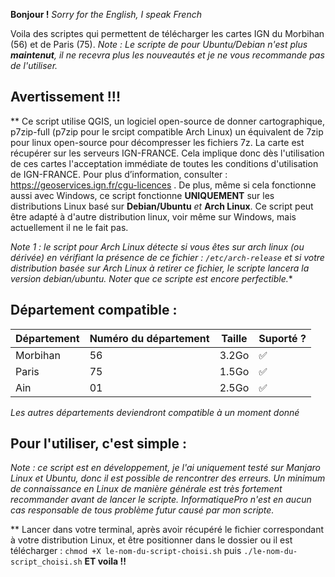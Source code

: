**Bonjour !**
*Sorry for the English, I speak French*

Voila des scriptes qui permettent de télécharger les cartes IGN du Morbihan (56) et de Paris (75).
*Note : Le scripte de pour Ubuntu/Debian n'est plus **maintenut**, il ne recevra plus les nouveautés et je ne vous recommande pas de l'utiliser.*

## Avertissement !!!

**
Ce script utilise QGIS, un logiciel open-source de donner cartographique, p7zip-full (p7zip pour le srcipt compatible Arch Linux) un équivalent de 7zip pour linux open-source pour décompresser les fichiers 7z. La carte est récupérer sur les serveurs IGN-FRANCE. Cela implique donc dès l'utilisation de ces cartes l'acceptation immédiate de toutes les conditions d'utilisation de IGN-FRANCE. Pour plus d’information, consulter : https://geoservices.ign.fr/cgu-licences .
De plus, même si cela fonctionne aussi avec Windows, ce script fonctionne **UNIQUEMENT** sur les distributions Linux basé sur **Debian/Ubuntu** *et* **Arch Linux**. Ce script peut être adapté à d'autre distribution linux, voir même sur Windows, mais actuellement il ne le fait pas.

*Note 1 : le script pour Arch Linux détecte si vous êtes sur arch linux (ou dérivée) en vérifiant la présence de ce fichier : `/etc/arch-release` et si votre distribution basée sur Arch Linux à retirer ce fichier, le scripte lancera la version debian/ubuntu. Noter que ce scripte est encore perfectible.**


## Département compatible : 

| Département        |Numéro du département | Taille | Suporté ?  |
| ------------------ | -------------------- | -----  | ---------- |
| Morbihan           | 56                   | 3.2Go  | ✅         |
| Paris              | 75                   | 1.5Go  | ✅         |
| Ain                | 01                   | 2.5Go  | ✅         |

*Les autres départements deviendront compatible à un moment donné*

## Pour l'utiliser, c'est simple :

*Note : ce script est en développement, je l'ai uniquement testé sur Manjaro Linux et Ubuntu, donc il est possible de rencontrer des erreurs. Un minimum de connaissance en Linux de manière générale est très fortement recommander avant de lancer le scripte. InformatiquePro n'est en aucun cas responsable de tous problème futur causé par mon scripte.*

**
Lancer dans votre terminal, après avoir récupéré le fichier correspondant à votre distribution Linux, et être positionner dans le dossier ou il est télécharger : `chmod +X le-nom-du-script-choisi.sh` puis `./le-nom-du-script_choisi.sh`
**ET voila !!**
